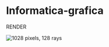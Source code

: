 # Informatica-grafica

RENDER

![1028 pixels, 128 rays](/Informatica-grafica/master/cool_image.png?raw=true "Employee Data title")
